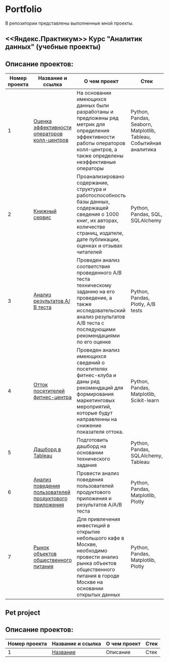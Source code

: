 # Portfolio

В репозитории представлены выполненные мной проекты.


## <<Яндекс.Практикум>> Курс "Аналитик данных" (учебные проекты)
## Описание проектов:
| Номер проекта | Название и ссылка | О чем проект                                                     | Стек                |
|---------------|-------------------|------------------------------------------------------------------|---------------------|
|1              |[Оценка эффективности операторов колл-центров](https://github.com/zlat1109/Portfolio/tree/main/%D0%9E%D1%86%D0%B5%D0%BD%D0%BA%D0%B0%20%D1%8D%D1%84%D1%84%D0%B5%D0%BA%D1%82%D0%B8%D0%B2%D0%BD%D0%BE%D1%81%D1%82%D0%B8%20%D0%BE%D0%BF%D0%B5%D1%80%D0%B0%D1%82%D0%BE%D1%80%D0%BE%D0%B2%20%D0%BA%D0%BE%D0%BB%D0%BB-%D1%86%D0%B5%D0%BD%D1%82%D1%80%D0%BE%D0%B2)|На основании имеющихся данных были разработаны и предложены ряд метрик для определения эффективности работы операторов колл-центров, а также определены неэффективные операторы|Python, Pandas, Seaborn, Matplotlib, Tableau, Событийная аналитика|
|2              |[Книжный сервис](https://github.com/zlat1109/Portfolio/tree/main/%D0%9A%D0%BD%D0%B8%D0%B6%D0%BD%D1%8B%D0%B9%20%D1%81%D0%B5%D1%80%D0%B2%D0%B8%D1%81)|Проанализировано содержание, структура и работоспособность базы данных, содержащей сведения о 1000 книг, их авторах, количестве страниц, издателе, дате публикации, оценках и отзывах читателей|Python, Pandas, SQL, SQLAlchemy|
|3              |[Анализ результатов А/В теста](https://github.com/zlat1109/Portfolio/tree/main/%D0%90%D0%BD%D0%B0%D0%BB%D0%B8%D0%B7%20%D1%80%D0%B5%D0%B7%D1%83%D0%BB%D1%8C%D1%82%D0%B0%D1%82%D0%BE%D0%B2%20%D0%90%D0%92%20%D1%82%D0%B5%D1%81%D1%82%D0%B0)| Проведен анализ соответствия проведенного A/B теста техническому заданию на его проведение, а также исследовательский анализ результатов A/B теста с последующими рекомендациями по его оценке| Python, Pandas, Plotly, A/B tests|
|4              |[Отток посетителей фитнес-центра](https://github.com/zlat1109/Portfolio/tree/main/%D0%9E%D1%82%D1%82%D0%BE%D0%BA%20%D0%BF%D0%BE%D1%81%D0%B5%D1%82%D0%B8%D1%82%D0%B5%D0%BB%D0%B5%D0%B9%20%D1%84%D0%B8%D1%82%D0%BD%D0%B5%D1%81-%D1%86%D0%B5%D0%BD%D1%82%D1%80%D0%B0)| Проведен анализ имеющихся сведений о посетителях фитнес-клуба и даны ряд рекомендаций для формирования маркетинговых мероприятий, которые будут направленны на снижение показателя оттока.| Python, Pandas, Matplotlib, Scikit-learn|
|5              |[Дашборд в Tableau](https://github.com/zlat1109/Portfolio/tree/main/%D0%94%D0%B0%D1%88%D0%B1%D0%BE%D1%80%D0%B4%20%D0%B2%20Tableau)| Подготовить дашборд на основании технического задания| Python, Pandas, SQLAlchemy, Tableau|
|6              |[Анализ поведения пользователей продуктового приложения](https://github.com/zlat1109/Portfolio/tree/main/%D0%90%D0%BD%D0%B0%D0%BB%D0%B8%D0%B7%20%D0%BF%D0%BE%D0%B2%D0%B5%D0%B4%D0%B5%D0%BD%D0%B8%D1%8F%20%D0%BF%D0%BE%D0%BB%D1%8C%D0%B7%D0%BE%D0%B2%D0%B0%D1%82%D0%B5%D0%BB%D0%B5%D0%B9%20%D0%BF%D1%80%D0%BE%D0%B4%D1%83%D0%BA%D1%82%D0%BE%D0%B2%D0%BE%D0%B3%D0%BE%20%D0%BF%D1%80%D0%B8%D0%BB%D0%BE%D0%B6%D0%B5%D0%BD%D0%B8%D1%8F)| Провести анализ поведения пользователей продуктового приложения и результатов А/А/В теста| Python, Pandas, Matplotlib, Plotly|
|7              |[Рынок объектов общественного питания](https://github.com/zlat1109/Portfolio/tree/main/%D0%A0%D1%8B%D0%BD%D0%BE%D0%BA%20%D0%BE%D0%B1%D1%8A%D0%B5%D0%BA%D1%82%D0%BE%D0%B2%20%D0%BE%D0%B1%D1%89%D0%B5%D1%81%D1%82%D0%B2%D0%B5%D0%BD%D0%BD%D0%BE%D0%B3%D0%BE%20%D0%BF%D0%B8%D1%82%D0%B0%D0%BD%D0%B8%D1%8F)| Для привлечения инвестиций в открытие небольшого кафе в Москве, необходимо провести анализ рынка объектов общественного питания в городе Москве на основании открытых данных| Python, Pandas, Matplotlib, Plotly|


## Pet project
## Описание проектов:
| Номер проекта | Название и ссылка | О чем проект                                                     | Стек                |
|---------------|-------------------|------------------------------------------------------------------|---------------------|
|1              |[Название](ссылка)|Описание|Стек|
